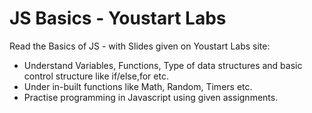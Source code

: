 # JS Basics - Youstart Labs

Read the Basics of JS  - with Slides given on Youstart Labs site:

* Understand Variables, Functions, Type of data structures and basic control structure like if/else,for etc.
* Under in-built functions like Math, Random, Timers etc.
* Practise programming in Javascript using given assignments.




